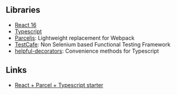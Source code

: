 
## Libraries

* [React 16](https://reactjs.org/)
* [Typescript](https://www.typescriptlang.org/)
* [Parceljs](https://parceljs.org/): Lightweight replacement for Webpack
* [TestCafe](https://github.com/DevExpress/testcafe): Non Selenium based Functional Testing Framework
* [helpful-decorators](https://github.com/NetanelBasal/helpful-decorators): Convenience methods for Typescript

## Links

* [React + Parcel + Typescript starter](https://github.com/adhrinae/ts-react-parcel)
